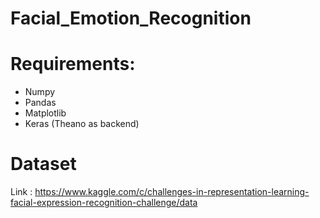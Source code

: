 # Facial_Emotion_Recognition


# Requirements:

* Numpy
* Pandas
* Matplotlib
* Keras (Theano as backend)

# Dataset 

Link : https://www.kaggle.com/c/challenges-in-representation-learning-facial-expression-recognition-challenge/data
